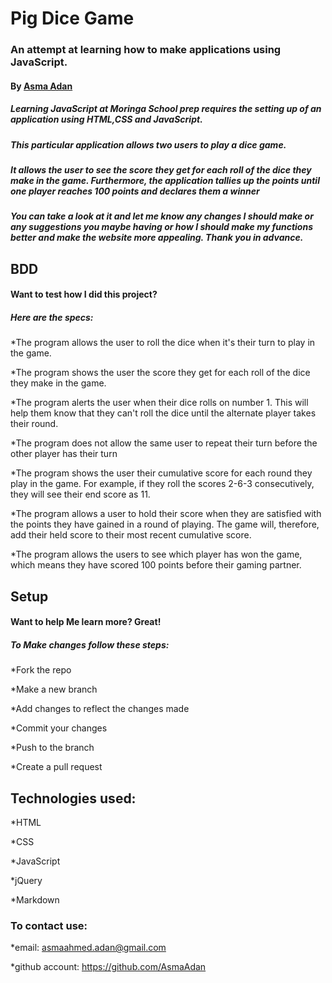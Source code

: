 # Pig Dice Game
### An attempt at learning how to make applications using JavaScript.
#### By [Asma Adan](https://github.com/AsmaAdan)
##### Learning JavaScript at Moringa School prep requires the setting up of an application using HTML,CSS and JavaScript.
##### This particular  application allows two users to play a dice game. 
##### It allows the user to see the score they get for each roll of the dice they make in the game. Furthermore, the application tallies up the points until one player reaches 100 points and declares them a winner  
##### You can take a look at it and let me know any changes I should make or any suggestions you maybe having or how I should make my functions better and make the website more appealing. Thank you in advance.

## BDD
#### Want to test how I did this project?
##### Here are the specs:

*The program allows the user to roll the dice when it's their turn to play in the game.

*The program shows the user the score they get for each roll of the dice they make in the game.

*The program alerts the user when their dice rolls on number 1. This will help them know that they can't roll the dice until the alternate player takes their round.

*The program does not allow the same user to repeat their turn before the other player has their turn

*The program shows the user their cumulative score for each round they play in the game. For example, if they roll the scores 2-6-3 consecutively, they will see their end score as 11.

*The program allows a user to hold their score when they are satisfied with the points they have gained in a round of playing. The game will, therefore, add their held score to their most recent cumulative score.

*The program allows the users to see which player has won the game, which means they have scored 100 points before their gaming partner.
 

## Setup
#### Want to help Me learn more? Great!
##### To Make changes follow these steps:
*Fork the repo

*Make a new branch

*Add changes to reflect the changes made

*Commit your changes

*Push to the branch

*Create a pull request

## Technologies used:

*HTML

*CSS

*JavaScript

*jQuery

*Markdown

### To contact use:

*email: asmaahmed.adan@gmail.com

*github account: https://github.com/AsmaAdan
